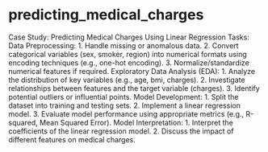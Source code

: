 # predicting_medical_charges
Case Study: Predicting Medical Charges  Using Linear Regression 
Tasks: 
      Data Preprocessing:
                            1. Handle missing or anomalous data.
                            2. Convert categorical variables (sex, smoker, region) into numerical formats using 
                            encoding techniques (e.g., one-hot encoding).
                            3. Normalize/standardize numerical features if required.
Exploratory Data Analysis (EDA):
                            1. Analyze the distribution of key variables (e.g., age, bmi, charges).
                            2. Investigate relationships between features and the target variable (charges).
                            3. Identify potential outliers or influential points.
    Model Development:
                            1. Split the dataset into training and testing sets.
                            2. Implement a linear regression model.
                            3. Evaluate model performance using appropriate metrics (e.g., R-squared, Mean Squared 
                            Error).
      Model Interpretation:
                            1. Interpret the coefficients of the linear regression model.
                            2. Discuss the impact of different features on medical charges.
